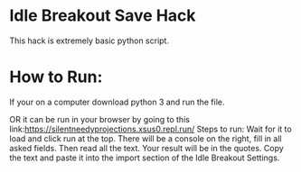 # Idle Breakout Save Hack
This hack is extremely basic python script.

# How to Run:

If your on a computer download python 3 and run the file.

OR it can be run in your browser by going to this link:https://silentneedyprojections.xsus0.repl.run/
Steps to run: Wait for it to load and click run at the top. There will be a console on the right, fill in all asked fields. Then read all the text. Your result will be in the quotes. Copy the text and paste it into the import section of the Idle Breakout Settings.

